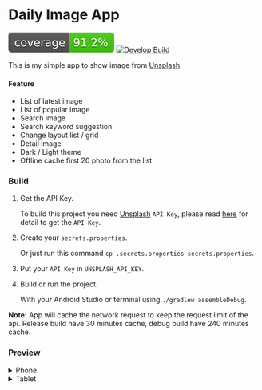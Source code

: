 # Daily Image App
[![coverage](https://raw.githubusercontent.com/ngengs/daily-image-app-android/badges/develop-jacoco.svg)](https://github.com/ngengs/daily-image-app-android/actions/workflows/build_develop.yml)
[![Develop Build](https://github.com/ngengs/daily-image-app-android/actions/workflows/build_develop.yml/badge.svg?branch=develop)](https://github.com/ngengs/daily-image-app-android/actions/workflows/build_develop.yml)

This is my simple app to show image from [Unsplash](https://unsplash.com/).

#### Feature
- List of latest image
- List of popular image
- Search image
- Search keyword suggestion
- Change layout list / grid
- Detail image
- Dark / Light theme
- Offline cache first 20 photo from the list

### Build
1. Get the API Key.

   To build this project you need [Unsplash](https://unsplash.com/) `API Key`, please read [here](https://unsplash.com/documentation#creating-a-developer-account) for detail to get the `API Key`.

2. Create your `secrets.properties`.

   Or just run this command `cp .secrets.properties secrets.properties`.

3. Put your `API Key` in `UNSPLASH_API_KEY`.
4. Build or run the project.

   With your Android Studio or terminal using `./gradlew assembleDebug`.


**Note:** App will cache the network request to keep the request limit of the api. Release build have 30 minutes cache, debug build have 240 minutes cache.

### Preview

<details>
  <summary>Phone</summary>


- Grid

|Dark|Light|
|----|-----|
|![Grid Preview Dark](/.github/readme-images/preview-phone-grid-dark.png)|![Grid Preview Light](/.github/readme-images/preview-phone-grid-light.png)|

- List

|Dark|Light|
|----|-----|
|![List Preview Dark](/.github/readme-images/preview-phone-list-dark.png)|![List Preview Light](/.github/readme-images/preview-phone-list-light.png)|

- Detail

|Dark|Light|
|----|-----|
|![Detail Preview Dark](/.github/readme-images/preview-phone-detail-dark.png)|![Detail Preview Light](/.github/readme-images/preview-phone-detail-light.png)|

</details>


<details>
  <summary>Tablet</summary>

- Grid

  ![Grid Preview Dark](/.github/readme-images/preview-tablet-grid.png)

- List

  ![List Preview Dark](/.github/readme-images/preview-tablet-list.png)

- Detail

  ![Detail Preview Dark](/.github/readme-images/preview-tablet-detail.png)

</details>
